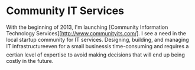 # Community IT Services

With the beginning of 2013, I'm launching [Community Information Technology Services][http://www.communityits.com/].  I see a need in the local startup community for IT services.  Designing, building, and managing IT infrastructure&#151;even for a small business&#151;is time-consuming and requires a certian level of expertise to avoid making decisions that will end up being costly in the future.
